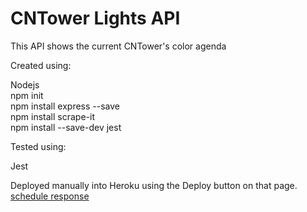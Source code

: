 # CNTower Lights API  

This API shows the current CNTower's color agenda  
  
Created using:  

Nodejs  
npm init  
npm install express --save  
npm install scrape-it  
npm install --save-dev jest  
  
Tested using:

Jest  
  

Deployed manually into Heroku using the Deploy button on that page.   
[schedule response](https://tower-lights.herokuapp.com/schedule)

